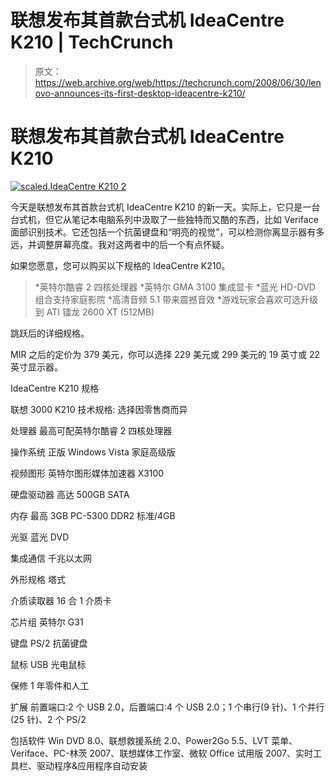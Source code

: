 # 联想发布其首款台式机 IdeaCentre K210 | TechCrunch

> 原文：<https://web.archive.org/web/https://techcrunch.com/2008/06/30/lenovo-announces-its-first-desktop-ideacentre-k210/>

# 联想发布其首款台式机 IdeaCentre K210

[![scaled.IdeaCentre K210 2](img/5da5664da751d45d72197536cc89d1a5.png)](https://web.archive.org/web/20230401090632/http://www.crunchgear.com/?pp_album=main&pp_cat=lenovoideacentre&pp_image=scaled.IdeaCentre_K210_2.jpg "scaled.IdeaCentre K210 2")

今天是联想发布其首款台式机 IdeaCentre K210 的新一天。实际上，它只是一台台式机，但它从笔记本电脑系列中汲取了一些独特而又酷的东西，比如 Veriface 面部识别技术。它还包括一个抗菌键盘和“明亮的视觉”，可以检测你离显示器有多远，并调整屏幕亮度。我对这两者中的后一个有点怀疑。

如果您愿意，您可以购买以下规格的 IdeaCentre K210。

> *英特尔酷睿 2 四核处理器
> *英特尔 GMA 3100 集成显卡
> *蓝光 HD-DVD 组合支持家庭影院
> *高清音频 5.1 带来震撼音效
> *游戏玩家会喜欢可选升级到 ATI 镭龙 2600 XT (512MB)

跳跃后的详细规格。

MIR 之后的定价为 379 美元，你可以选择 229 美元或 299 美元的 19 英寸或 22 英寸显示器。

IdeaCentre K210 规格

联想 3000 K210 技术规格:
选择因零售商而异

处理器
最高可配英特尔酷睿 2 四核处理器

操作系统
正版 Windows Vista 家庭高级版

视频图形
英特尔图形媒体加速器 X3100

硬盘驱动器
高达 500GB SATA

内存
最高 3GB PC-5300 DDR2 标准/4GB

光驱
蓝光 DVD

集成通信
千兆以太网

外形规格
塔式

介质读取器
16 合 1 介质卡

芯片组
英特尔 G31

键盘
PS/2 抗菌键盘

鼠标
USB 光电鼠标

保修
1 年零件和人工

扩展
前置端口:2 个 USB 2.0，后置端口:4 个 USB 2.0；1 个串行(9 针)、1 个并行(25 针)、2 个 PS/2

包括软件
Win DVD 8.0、联想救援系统 2.0、Power2Go 5.5、LVT 菜单、Veriface、PC-林茨 2007、联想媒体工作室、微软 Office 试用版 2007、实时工具栏、驱动程序&应用程序自动安装